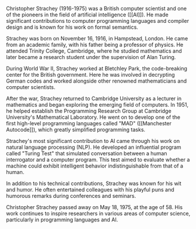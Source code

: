 
Christopher Strachey (1916-1975) was a British computer scientist and one of the pioneers in the field of artificial intelligence ([[AI]]). He made significant contributions to computer programming languages and compiler design and is known for his work on formal semantics.

Strachey was born on November 16, 1916, in Hampstead, London. He came from an academic family, with his father being a professor of physics. He attended Trinity College, Cambridge, where he studied mathematics and later became a research student under the supervision of Alan Turing.

During World War II, Strachey worked at Bletchley Park, the code-breaking center for the British government. Here he was involved in decrypting German codes and worked alongside other renowned mathematicians and computer scientists.

After the war, Strachey returned to Cambridge University as a lecturer in mathematics and began exploring the emerging field of computers. In 1951, he helped establish the Programming Research Group at Cambridge University's Mathematical Laboratory. He went on to develop one of the first high-level programming languages called "MAD" ([[Manchester Autocode]]), which greatly simplified programming tasks.

Strachey's most significant contribution to AI came through his work on natural language processing (NLP). He developed an influential program called "Turing Test" that simulated conversation between a human interrogator and a computer program. This test aimed to evaluate whether a machine could exhibit intelligent behavior indistinguishable from that of a human.

In addition to his technical contributions, Strachey was known for his wit and humor. He often entertained colleagues with his playful puns and humorous remarks during conferences and seminars.

Christopher Strachey passed away on May 18, 1975, at the age of 58. His work continues to inspire researchers in various areas of computer science, particularly in programming languages and AI.